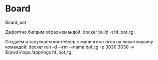 # Board
Board_bot

Дефолтно билдим образ командой: docker build -t hf_bot_tg .

Создаём и запускаем контейнер с мапингом логов на локал машину командой: docker run -d --rm --name bot_tg -p 3030:3030 -v $(pwd)/logs:/app/logs hf_bot_tg
